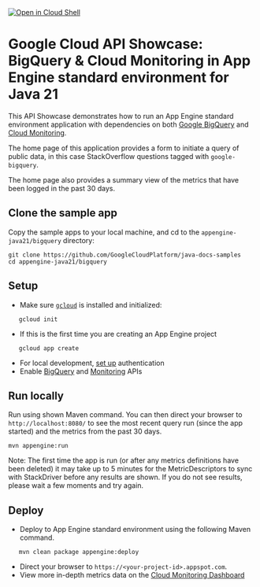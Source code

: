 <a href="https://console.cloud.google.com/cloudshell/open?git_repo=https://github.com/GoogleCloudPlatform/java-docs-samples&page=editor&open_in_editor=appengine-java21/bigquery/README.md">
<img alt="Open in Cloud Shell" src ="http://gstatic.com/cloudssh/images/open-btn.png"></a>

# Google Cloud API Showcase: BigQuery & Cloud Monitoring in App Engine standard environment for Java 21

This API Showcase demonstrates how to run an App Engine standard environment application with dependencies on both 
[Google BigQuery][bigquery] and [Cloud Monitoring][monitoring].

[bigquery]: https://cloud.google.com/bigquery/docs
[monitoring]: https://cloud.google.com/monitoring/docs

The home page of this application provides a form to initiate a query of public data, in this case StackOverflow
questions tagged with `google-bigquery`.

The home page also provides a summary view of the metrics that have been logged in the past 30 days.

## Clone the sample app

Copy the sample apps to your local machine, and cd to the `appengine-java21/bigquery` directory:

```
git clone https://github.com/GoogleCloudPlatform/java-docs-samples
cd appengine-java21/bigquery
```

## Setup

- Make sure [`gcloud`](https://cloud.google.com/sdk/docs/) is installed and initialized:
```
   gcloud init
```
- If this is the first time you are creating an App Engine project
```
   gcloud app create
```
- For local development, [set up][set-up] authentication
- Enable [BigQuery][bigquery-api] and [Monitoring][monitoring-api] APIs
  
[set-up]: https://cloud.google.com/docs/authentication/getting-started
[bigquery-api]: https://console.cloud.google.com/launcher/details/google/bigquery-json.googleapis.com
[monitoring-api]: https://console.cloud.google.com/launcher/details/google/monitoring.googleapis.com

## Run locally
Run using shown Maven command. You can then direct your browser to `http://localhost:8080/` to see the most recent query
run (since the app started) and the metrics from the past 30 days.

```
mvn appengine:run
```

Note: The first time the app is run (or after any metrics definitions have been deleted) it may take up to 5 minutes for
the MetricDescriptors to sync with StackDriver before any results are shown. If you do not see results, please wait a
few moments and try again.

## Deploy

- Deploy to App Engine standard environment using the following Maven command.
```
   mvn clean package appengine:deploy
```
- Direct your browser to `https://<your-project-id>.appspot.com`.
- View more in-depth metrics data on the [Cloud Monitoring Dashboard][dashboard]

[dashboard]: https://pantheon.corp.google.com/monitoring

